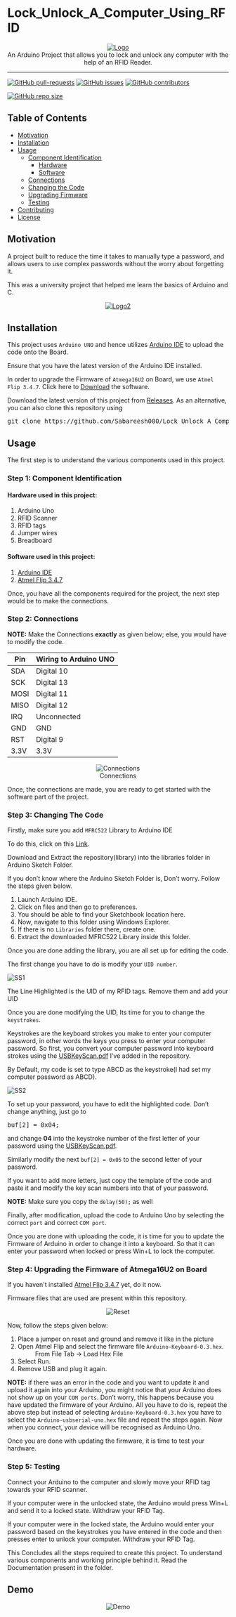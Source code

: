 # Lock_Unlock_A_Computer_Using_RFID

<p align="center">
    <a href="https://github.com/Sabareesh000/Lock_Unlock_A_Computer_Using_RFID"><img src="assets/Logo.PNG" alt="Logo" border="0"></a>
    <br>An Arduino Project that allows you to lock and unlock any computer with the help of an RFID Reader.
</p>

---

[![GitHub pull-requests](https://img.shields.io/github/issues-pr/Sabareesh000/Lock_Unlock_A_Computer_Using_RFID.svg)](https://github.com/Sabareesh000/Lock_Unlock_A_Computer_Using_RFID/pulls)
[![GitHub issues](https://img.shields.io/github/issues/Sabareesh000/Lock_Unlock_A_Computer_Using_RFID.svg)](https://github.com/Sabareesh000/Lock_Unlock_A_Computer_Using_RFID/issues)
[![GitHub contributors](https://img.shields.io/github/contributors/Sabareesh000/Lock_Unlock_A_Computer_Using_RFID.svg)](https://github.com/Sabareesh000/Lock_Unlock_A_Computer_Using_RFID/graphs/contributors)

[![GitHub repo size](https://img.shields.io/github/repo-size/Sabareesh000/Lock_Unlock_A_Computer_Using_RFID)](https://github.com/Sabareesh000/Lock_Unlock_A_Computer_Using_RFID)


## Table of Contents

- [Motivation](#Motivation)
- [Installation](#Installation)
- [Usage](#Usage)
  - [Component Identification](#Step-1-Component-Identification)
    - [Hardware](#Hardware-used-in-this-project)
    - [Software](#Software-used-in-this-project)
  - [Connections](#Step-2-Connections)
  - [Changing the Code](#Step-3-Changing-The-Code)
  - [Upgrading Firmware](#Step-4-Upgrading-the-Firmware-of-Atmega16U2-on-Board)
  - [Testing](#Step-5-Testing)
- [Contributing](#Contributing)
- [License](#License)

## Motivation

A project built to reduce the time it takes to manually type a password, and allows users to use complex passwords without the worry about forgetting it.

This was a university project that helped me learn the basics of Arduino and C.

<p align="center">
    <a href="https://github.com/Sabareesh000/Lock_Unlock_A_Computer_Using_RFID"><img src="assets/Logo2.PNG" alt="Logo2" border="0"></a>
</p>

## Installation

This project uses `Arduino UNO` and hence utilizes <a href="https://www.arduino.cc/en/Main/Software">Arduino IDE</a> to upload the code onto the Board.

Ensure that you have the latest version of the Arduino IDE installed.

In order to upgrade the Firmware of `Atmega16U2` on Board, we use
`Atmel Flip 3.4.7`. Click here to <a href="http://ww1.microchip.com/downloads/en/DeviceDoc/JRE%20-%20Flip%20Installer%20-%203.4.7.112.exe">Download</a> the software.

Download the latest version of this project from <a href="https://github.com/Sabareesh000/Lock_Unlock_A_Computer_Using_RFID/releases">Releases</a>.
As an alternative, you can also clone this repository using

<pre>
git clone https://github.com/Sabareesh000/Lock_Unlock_A_Computer_Using_RFID.git
</pre>

## Usage

The first step is to understand the various components used in this project.

### Step 1: Component Identification

#### Hardware used in this project:

1. Arduino Uno
2. RFID Scanner
3. RFID tags
4. Jumper wires
5. Breadboard

#### Software used in this project:

1. <a href="https://www.arduino.cc/en/Main/Software">Arduino IDE</a>
2. <a href="http://ww1.microchip.com/downloads/en/DeviceDoc/JRE%20-%20Flip%20Installer%20-%203.4.7.112.exe">Atmel Flip 3.4.7</a>

Once, you have all the components required for the project, the next step would
be to make the connections.

### Step 2: Connections

**NOTE:** Make the Connections **exactly** as given below; else, you would have to
modify the code.

| Pin  | Wiring to Arduino UNO |
| ---- | --------------------- |
| SDA  | Digital 10            |
| SCK  | Digital 13            |
| MOSI | Digital 11            |
| MISO | Digital 12            |
| IRQ  | Unconnected           |
| GND  | GND                   |
| RST  | Digital 9             |
| 3.3V | 3.3V                  |

<p align="center">
    <img src="assets/Connections.PNG" alt="Connections" border="0">
    <br>Connections
</p>

Once, the connections are made, you are ready to get started with the software
part of the project.

### Step 3: Changing The Code

Firstly, make sure you add `MFRC522` Library to Arduino IDE

To do this, click on this <a href="https://github.com/miguelbalboa/rfid">Link</a>.

Download and Extract the repository(library) into the libraries folder in Arduino Sketch Folder.

If you don’t know where the Arduino Sketch Folder is, Don’t worry. Follow the
steps given below.

1. Launch Arduino IDE.
2. Click on files and then go to preferences.
3. You should be able to find your Sketchbook location here.
4. Now, navigate to this folder using Windows Explorer.
5. If there is no `Libraries` folder there, create one.
6. Extract the downloaded MFRC522 Library inside this folder.

Once you are done adding the library, you are all set up for editing the code.

The first change you have to do is modify your `UID number`.

<img src="assets/SS1.PNG" alt="SS1" border="0">

The Line Highlighted is the UID of my RFID tags. Remove them and add your UID

Once you are done modifying the UID, Its time for you to change the `keystrokes`.

Keystrokes are the keyboard strokes you make to enter your computer password,
in other words the keys you press to enter your computer password. So first, you convert your computer
password into keyboard strokes using the <a href="https://github.com/Sabareesh000/Lock_Unlock_A_Computer_Using_RFID/blob/master/USBKeyScan.pdf">USBKeyScan.pdf</a> I’ve added in the
repository.

By Default, my code is set to type ABCD as the keystroke(I had set my computer
password as ABCD).

<img src="assets/SS2.PNG" alt="SS2" border="0">

To set up your password,
you have to edit the highlighted code. Don’t change anything, just go to

<pre>
buf[2] = 0x04; 
</pre>

and change **04** into the keystroke number of
the first letter of your password using the <a href="https://github.com/Sabareesh000/Lock_Unlock_A_Computer_Using_RFID/blob/master/USBKeyScan.pdf">USBKeyScan.pdf</a>.

Similarly modify the next `buf[2] = 0x05` to the second letter of your password.

If you want to add more letters, just copy the template of the code and paste it and modify the
key scan numbers into that of your password.

**NOTE:** Make sure you copy the `delay(50);` as well

Finally, after modification, upload the code to Arduino Uno by selecting the
correct `port` and correct `COM port`.

Once you are done with uploading the code, it is time for you to update the
Firmware of Arduino in order to change it into a keyboard. So that it can enter
your password when locked or press Win+L to lock the computer.

### Step 4: Upgrading the Firmware of Atmega16U2 on Board

If you haven't installed <a href="http://ww1.microchip.com/downloads/en/DeviceDoc/JRE%20-%20Flip%20Installer%20-%203.4.7.112.exe">Atmel Flip 3.4.7</a> yet, do it now.

Firmware files that are used are present within this repository.

<p align="center">
    <img src="assets/Reset.PNG" alt="Reset" border="0">
</p>

Now, follow the steps given below:

1. Place a jumper on reset and ground and remove it like in the picture
2. Open Atmel Flip and select the firmware file `Arduino-Keyboard-0.3.hex`.
   &nbsp;&nbsp;&nbsp;&nbsp;&nbsp;&nbsp;&nbsp;&nbsp;&nbsp;&nbsp;From File Tab -> Load Hex File
3. Select Run.
4. Remove USB and plug it again.

**NOTE:** if there was an error in the code and you want to update it and upload it
again into your Arduino, you might notice that your Arduino does not show up on
your `COM ports`. Don’t worry, this happens because you have updated the
firmware of your Arduino. All you have to do is, repeat the above step but instead
of selecting `Arduino-Keyboard-0.3.hex` you have to select the `Arduino-usbserial-uno.hex` file and repeat the steps again. Now when you connect, your
device will be recognised as Arduino Uno.

Once you are done with updating the firmware, it is time to test your hardware.

### Step 5: Testing

Connect your Arduino to the computer and slowly move your RFID tag towards
your RFID scanner.

If your computer were in the unlocked state, the Arduino would press Win+L and
send it to a locked state. Withdraw your RFID Tag.

If your computer were in the locked state, the Arduino would enter your
password based on the keystrokes you have entered in the code and then presses
enter to unlock your computer. Withdraw your RFID Tag.

This Concludes all the steps required to create this project. To understand various
components and working principle behind it. Read the Documentation present in
the folder.

## Demo

<p align="center">
    <img src="assets/Demo.gif" alt="Demo" border="0">
</p>
